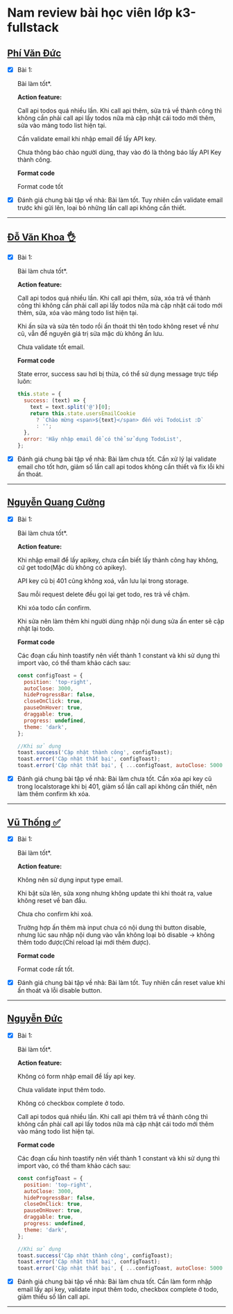 # Nam review bài học viên lớp k3-fullstack

## [Phí Văn Đức](https://github.com/PhiVanDuc/Offline-F8-K3/tree/main/Day-39-JS)

- [x] Bài 1:

  Bài làm tốt\*.

  **Action feature:**

  Call api todos quá nhiều lần. Khi call api thêm, sửa trả về thành công thì không cần phải call api lấy todos nữa mà cập nhật cái todo mới thêm, sửa vào mảng todo list hiện tại.

  Cần validate email khi nhập email để lấy API key.

  Chưa thông báo chào người dùng, thay vào đó là thông báo lấy API Key thành công.

  **Format code**

  Format code tốt

- [x] Đánh giá chung bài tập về nhà: Bài làm tốt. Tuy nhiên cần validate email trước khi gửi lên, loại bỏ những lần call api không cần thiết.

---

## [Đỗ Văn Khoa 👌](https://mrkhoadev.github.io/F8-Fullstack-K3/)

- [x] Bài 1:

  Bài làm chưa tốt\*.

  **Action feature:**

  Call api todos quá nhiều lần. Khi call api thêm, sửa, xóa trả về thành công thì không cần phải call api lấy todos nữa mà cập nhật cái todo mới thêm, sửa, xóa vào mảng todo list hiện tại.

  Khi ấn sửa và sửa tên todo rồi ấn thoát thì tên todo không reset về như cũ, vẫn để nguyên giá trị sửa mặc dù không ấn lưu.

  Chưa validate tốt email.

  **Format code**

  State error, success sau hơi bị thừa, có thể sử dụng message trực tiếp luôn:

  ```javascript
  this.state = {
    success: (text) => {
      text = text.split('@')[0];
      return this.state.usersEmailCookie
        ? `Chào mừng <span>${text}</span> đến với TodoList :D`
        : '';
    },
    error: 'Hãy nhập email để có thể sử dụng TodoList',
  };
  ```

- [x] Đánh giá chung bài tập về nhà: Bài làm chưa tốt. Cần xử lý lại validate email cho tốt hơn, giảm số lần call api todos không cần thiết và fix lỗi khi ấn thoát.

---

## [Nguyễn Quang Cường](https://github.com/cuonggold2408/Fullxinach_K3/tree/main/todo-app)

- [x] Bài 1:

  Bài làm chưa tốt\*.

  **Action feature:**

  Khi nhập email để lấy apikey, chưa cần biết lấy thành công hay không, cứ get todo(Mặc dù không có apikey).

  API key cũ bị 401 cũng không xoá, vẫn lưu lại trong storage.

  Sau mỗi request delete đều gọi lại get todo, res trả về chậm.

  Khi xóa todo cần confirm.

  Khi sửa nên làm thêm khi người dùng nhập nội dung sửa ấn enter sẽ cập nhật lại todo.

  **Format code**

  Các đoạn cấu hình toastify nên viết thành 1 constant và khi sử dụng thì import vào, có thể tham khảo cách sau:

  ```javascript
  const configToast = {
    position: 'top-right',
    autoClose: 3000,
    hideProgressBar: false,
    closeOnClick: true,
    pauseOnHover: true,
    draggable: true,
    progress: undefined,
    theme: 'dark',
  };

  //Khi sử dụng
  toast.success('Cập nhật thành công', configToast);
  toast.error('Cập nhật thất bại', configToast);
  toast.error('Cập nhật thất bại', { ...configToast, autoClose: 5000 }); // Trường hợp muốn đổi autoClose thành 5000
  ```

- [x] Đánh giá chung bài tập về nhà: Bài làm chưa tốt. Cần xóa api key cũ trong localstorage khi bị 401, giảm số lần call api không cần thiết, nên làm thêm confirm kh xóa.

---

## [Vũ Thống ✅](https://github.com/pencilbsp/f8_offline/tree/main/BTVN/btvn_buoi_40)

- [x] Bài 1:

  Bài làm tốt\*.

  **Action feature:**

  Không nên sử dụng input type email.

  Khi bật sửa lên, sửa xong nhưng không update thì khi thoát ra, value không reset về ban đầu.

  Chưa cho confirm khi xoá.

  Trường hợp ấn thêm mà input chưa có nội dung thì button disable, nhưng lúc sau nhập nội dung vào vẫn không loại bỏ disable -> không thêm todo được(Chỉ reload lại mới thêm được).

  **Format code**

  Format code rất tốt.

- [x] Đánh giá chung bài tập về nhà: Bài làm tốt. Tuy nhiên cần reset value khi ấn thoát và lỗi disable button.

---

## [Nguyễn Đức](https://github.com/pencilbsp/f8_offline/tree/main/BTVN/btvn_buoi_40)

- [x] Bài 1:

  Bài làm tốt\*.

  **Action feature:**

  Không có form nhập email để lấy api key.

  Chưa validate input thêm todo.

  Không có checkbox complete ở todo.

  Call api todos quá nhiều lần. Khi call api thêm trả về thành công thì không cần phải call api lấy todos nữa mà cập nhật cái todo mới thêm vào mảng todo list hiện tại.

  **Format code**

  Các đoạn cấu hình toastify nên viết thành 1 constant và khi sử dụng thì import vào, có thể tham khảo cách sau:

  ```javascript
  const configToast = {
    position: 'top-right',
    autoClose: 3000,
    hideProgressBar: false,
    closeOnClick: true,
    pauseOnHover: true,
    draggable: true,
    progress: undefined,
    theme: 'dark',
  };

  //Khi sử dụng
  toast.success('Cập nhật thành công', configToast);
  toast.error('Cập nhật thất bại', configToast);
  toast.error('Cập nhật thất bại', { ...configToast, autoClose: 5000 }); // Trường hợp muốn đổi autoClose thành 5000
  ```

- [x] Đánh giá chung bài tập về nhà: Bài làm chưa tốt. Cần làm form nhập email lấy api key, validate input thêm todo, checkbox complete ở todo, giảm thiểu số lần call api.

---
